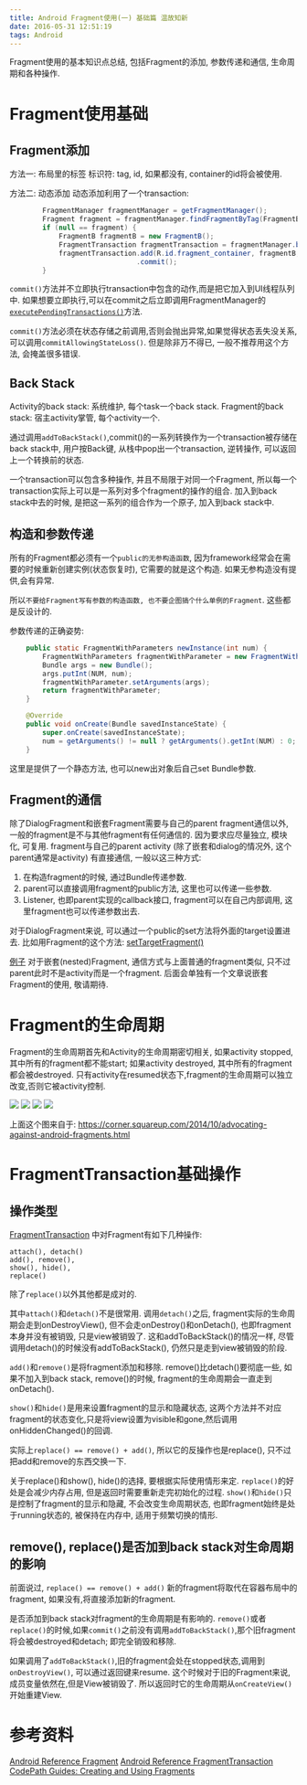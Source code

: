 ```yaml
---
title: Android Fragment使用(一) 基础篇 温故知新
date: 2016-05-31 12:51:19
tags: Android
---
```


Fragment使用的基本知识点总结, 包括Fragment的添加, 参数传递和通信, 生命周期和各种操作.

<!-- more -->

# Fragment使用基础
## Fragment添加
方法一: 布局里的标签<fragment>
标识符: tag, id, 如果都没有, container的id将会被使用.

方法二: 动态添加
动态添加利用了一个transaction:

```java
        FragmentManager fragmentManager = getFragmentManager();
        Fragment fragment = fragmentManager.findFragmentByTag(FragmentB.TAG);
        if (null == fragment) {
            FragmentB fragmentB = new FragmentB();
            FragmentTransaction fragmentTransaction = fragmentManager.beginTransaction();
            fragmentTransaction.add(R.id.fragment_container, fragmentB, FragmentB.TAG)
                               .commit();
        }
```
`commit()`方法并不立即执行transaction中包含的动作,而是把它加入到UI线程队列中.
如果想要立即执行,可以在commit之后立即调用FragmentManager的[`executePendingTransactions()`](https://developer.android.com/reference/android/app/FragmentManager.html#executePendingTransactions())方法.

`commit()`方法必须在状态存储之前调用,否则会抛出异常,如果觉得状态丢失没关系,可以调用`commitAllowingStateLoss()`. 但是除非万不得已, 一般不推荐用这个方法, 会掩盖很多错误.

## Back Stack
Activity的back stack: 系统维护, 每个task一个back stack.
Fragment的back stack: 宿主activity掌管, 每个activity一个.

通过调用`addToBackStack()`,commit()的一系列转换作为一个transaction被存储在back stack中,
用户按Back键, 从栈中pop出一个transaction, 逆转操作, 可以返回上一个转换前的状态.

一个transaction可以包含多种操作, 并且不局限于对同一个Fragment, 所以每一个transaction实际上可以是一系列对多个fragment的操作的组合.
加入到back stack中去的时候, 是把这一系列的组合作为一个原子, 加入到back stack中.

## 构造和参数传递
所有的Fragment都必须有一个`public的无参构造函数`, 因为framework经常会在需要的时候重新创建实例(状态恢复时), 它需要的就是这个构造.
如果无参构造没有提供,会有异常.

所以`不要给Fragment写有参数的构造函数, 也不要企图搞个什么单例的Fragment`. 这些都是反设计的.

参数传递的正确姿势:

```java
    public static FragmentWithParameters newInstance(int num) {
        FragmentWithParameters fragmentWithParameter = new FragmentWithParameters();
        Bundle args = new Bundle();
        args.putInt(NUM, num);
        fragmentWithParameter.setArguments(args);
        return fragmentWithParameter;
    }

    @Override
    public void onCreate(Bundle savedInstanceState) {
        super.onCreate(savedInstanceState);
        num = getArguments() != null ? getArguments().getInt(NUM) : 0;
    }
```
这里是提供了一个静态方法, 也可以new出对象后自己set Bundle参数.

## Fragment的通信
除了DialogFragment和嵌套Fragment需要与自己的parent fragment通信以外, 一般的fragment是不与其他fragment有任何通信的. 因为要求应尽量独立, 模块化, 可复用.
fragment与自己的parent activity (除了嵌套和dialog的情况外, 这个parent通常是activity) 有直接通信, 一般以这三种方式:
1. 在构造fragment的时候, 通过Bundle传递参数.
2. parent可以直接调用fragment的public方法, 这里也可以传递一些参数.
3. Listener, 也即parent实现的callback接口, fragment可以在自己内部调用, 这里fragment也可以传递参数出去.

对于DialogFragment来说, 可以通过一个public的set方法将外面的target设置进去.
比如用Fragment的这个方法: [setTargetFragment()](https://developer.android.com/reference/android/app/Fragment.html#setTargetFragment(android.app.Fragment,%20int))

[例子](https://guides.codepath.com/android/Using-DialogFragment#passing-data-to-parent-fragment)
对于嵌套(nested)Fragment, 通信方式与上面普通的fragment类似, 只不过parent此时不是activity而是一个fragment.
后面会单独有一个文章说嵌套Fragment的使用, 敬请期待.

# Fragment的生命周期
Fragment的生命周期首先和Activity的生命周期密切相关,
如果activity stopped,其中所有的fragment都不能start;
如果activity destroyed, 其中所有的fragment都会被destroyed.
只有activity在resumed状态下,fragment的生命周期可以独立改变,否则它被activity控制.

![](/images/fragment-lifecycle.png)
![](/images/fragment-lifecycle-2.png)
![](/images/activity-fragment-lifecycle.png)
![](/images/fragment-lifecycle-with-callbacks.png)

上面这个图来自于: https://corner.squareup.com/2014/10/advocating-against-android-fragments.html

# FragmentTransaction基础操作

## 操作类型
[FragmentTransaction](https://developer.android.com/reference/android/app/FragmentTransaction.html) 中对Fragment有如下几种操作:

```
attach(), detach()
add(), remove(),
show(), hide(),
replace()
```

除了`replace()`以外其他都是成对的.

其中`attach()`和`detach()`不是很常用.
调用`detach()`之后, fragment实际的生命周期会走到onDestroyView(), 但不会走onDestroy()和onDetach(), 也即fragment本身并没有被销毁, 只是view被销毁了. 这和addToBackStack()的情况一样, 尽管调用detach()的时候没有addToBackStack(), 仍然只是走到view被销毁的阶段.

`add()`和`remove()`是将fragment添加和移除.
remove()比detach()要彻底一些, 如果不加入到back stack, remove()的时候, fragment的生命周期会一直走到onDetach().

`show()`和`hide()`是用来设置fragment的显示和隐藏状态, 这两个方法并不对应fragment的状态变化,只是将view设置为visible和gone,然后调用onHiddenChanged()的回调.

实际上`replace() == remove() + add()`, 所以它的反操作也是replace(), 只不过把add和remove的东西交换一下.

关于replace()和show(), hide()的选择, 要根据实际使用情形来定.
`replace()`的好处是会减少内存占用, 但是返回时需要重新走完初始化的过程.
`show()`和`hide()`只是控制了fragment的显示和隐藏, 不会改变生命周期状态, 也即fragment始终是处于running状态的, 被保持在内存中, 适用于频繁切换的情形.

## remove(), replace()是否加到back stack对生命周期的影响
前面说过, `replace() == remove() + add()`
新的fragment将取代在容器布局中的fragment, 如果没有,将直接添加新的fragment.

是否添加到back stack对fragment的生命周期是有影响的.
`remove()`或者`replace()`的时候,如果`commit()`之前没有调用`addToBackStack()`,那个旧fragment将会被destroyed和detach; 即完全销毁和移除.

如果调用了`addToBackStack()`,旧的fragment会处在stopped状态,调用到`onDestroyView()`, 可以通过返回键来resume.
这个时候对于旧的Fragment来说, 成员变量依然在,但是View被销毁了. 所以返回时它的生命周期从`onCreateView()`开始重建View.


# 参考资料
[Android Reference Fragment](https://developer.android.com/reference/android/app/Fragment.html)
[Android Reference FragmentTransaction](https://developer.android.com/reference/android/app/FragmentTransaction.html)
[CodePath Guides: Creating and Using Fragments](https://guides.codepath.com/android/Creating-and-Using-Fragments)
